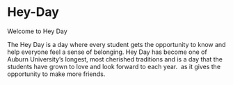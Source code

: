 # Hey-Day
Welcome to Hey Day

The Hey Day is a day where every student gets the opportunity to know and help everyone feel a sense of belonging. Hey Day has become one of Auburn University’s longest, most cherished traditions and is a day that the students have grown to love and look forward to each year.  as it gives the opportunity to make more friends.
